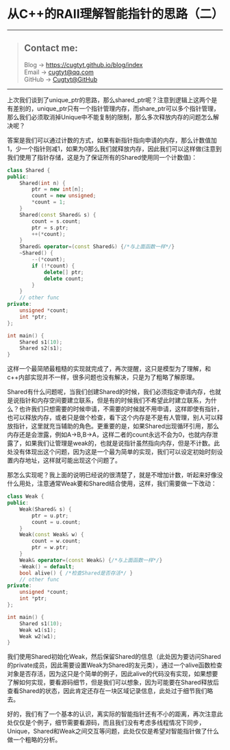 # 从C++的RAII理解智能指针的思路（二）

---
> ## Contact me:
> Blog -> <https://cugtyt.github.io/blog/index>  
> Email -> <cugtyt@qq.com>  
> GitHub -> [Cugtyt@GitHub](https://github.com/Cugtyt)

---

上次我们谈到了unique_ptr的思路，那么shared_ptr呢？注意到逻辑上这两个是有差别的，unique_ptr只有一个指针管理内存，而share_ptr可以多个指针管理，那么我们必须取消掉Unique中不能复制的限制，那么多次释放内存的问题怎么解决呢？

答案是我们可以通过计数的方式，如果有新指针指向申请的内存，那么计数值加1，少一个指针则减1，如果为0那么我们就释放内存，因此我们可以这样做(注意到我们使用了指针存储，这是为了保证所有的Shared使用同一个计数值)：

``` c++
class Shared {
public:
    Shared(int n) {
        ptr = new int[n];
        count = new unsigned;
        *count = 1;
    }
    Shared(const Shared& s) {
        count = s.count;
        ptr = s.ptr;
        ++(*count);
    }
    Shared& operator=(const Shared&) {/*与上面函数一样*/}
    ~Shared() {
        --(*count);
        if (!*count) {
            delete[] ptr;
            delete count;
        }
    }
    // other func
private:
    unsigned *count;
    int *ptr;
};

int main() {
    Shared s1(10);
    Shared s2(s1);
}
```

这样一个最简陋最粗糙的实现就完成了，再次提醒，这只是模型为了理解，和c++内部实现并不一样，很多问题也没有解决，只是为了粗略了解原理。

Shared有什么问题呢，当我们创建Shared的时候，我们必须指定申请内存，也就是说指针和内存空间要建立联系，但是有的时候我们不希望此时建立联系，为什么？也许我们只想需要的时候申请，不需要的时候就不用申请，这样即使有指针，也可以释放内存，或者只是做个检查，看下这个内存是不是有人管理，别人可以释放指针，这里就充当辅助的角色。更重要的是，如果Shared出现循环引用，那么内存还是会泄露，例如A->B,B->A，这样二者的count永远不会为0，也就内存泄露了，如果我们让管理是weak的，也就是说指针虽然指向内存，但是不计数。此处没有体现出这个问题，因为这是一个最为简单的实现，我们可以设定初始时刻设置内存地址，这样就可能出现这个问题了。

那怎么实现呢？我上面的说明已经说的很清楚了，就是不增加计数，听起来好像没什么用处，注意通常Weak要和Shared结合使用，这样，我们需要做一下改动：

``` c++
class Weak {
public:
    Weak(Shared& s) {
        ptr = u.ptr;
        count = u.count;
    }
    Weak(const Weak& w) {
        count = w.count;
        ptr = w.ptr;
    }
    Weak& operator=(const Weak&) {/*与上面函数一样*/}
    ~Weak() = default;
    bool alive() { /*检查Shared是否存活*/ }
    // other func
private:
    unsigned *count;
    int *ptr;
};

int main() {
    Shared s1(10);
	Weak w1(s1);
	Weak w2(w1);
}
```

我们使用Shared初始化Weak，然后保留Shared的信息（此处因为要访问Shared的private成员，因此需要设置Weak为Shared的友元类），通过一个alive函数检查对象是否存活，因为这只是个简单的例子，因此alive的代码没有实现，如果想要了解如何实现，要看源码细节，但是我们可以想象，因为可能要在Shared释放后查看Shared的状态，因此肯定还存在一块区域记录信息，此处过于细节我们略去。

好的，我们有了一个基本的认识，离实际的智能指针还有不小的距离，再次注意此处仅仅是个例子，细节需要看源码，而且我们没有考虑多线程情况下同步，Unique，Shared和Weak之间交互等问题，此处仅仅是希望对智能指针做了什么做一个粗略的分析。